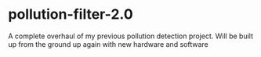 # pollution-filter-2.0
A complete overhaul of my previous pollution detection project. Will be built up from the ground up again with new hardware and software
